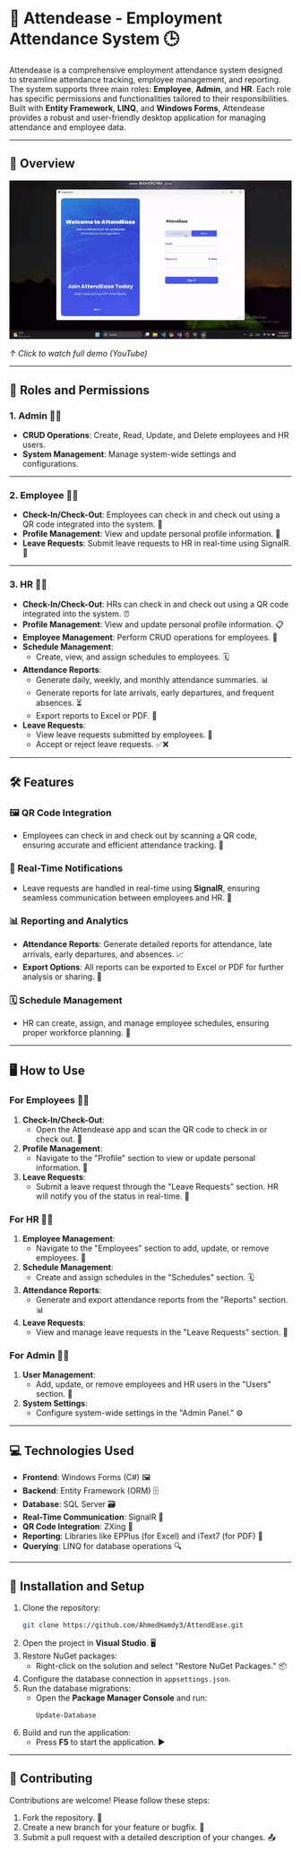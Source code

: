 # 📌 Attendease - Employment Attendance System 🕒
Attendease is a comprehensive employment attendance system designed to streamline attendance tracking, employee management, and reporting. The system supports three main roles: **Employee**, **Admin**, and **HR**. Each role has specific permissions and functionalities tailored to their responsibilities. Built with **Entity Framework**, **LINQ**, and **Windows Forms**, Attendease provides a robust and user-friendly desktop application for managing attendance and employee data.

---

## 🌟 Overview  
[![AttendEase Demo Preview](https://github.com/AhmedHamdy3/AttendEase/blob/main/Demo.gif)](https://youtu.be/VL2mo1QqToU)

*↑ Click to watch full demo (YouTube)*  

---

## 👥 Roles and Permissions

### 1. **Admin** 👨‍💻
- **CRUD Operations**: Create, Read, Update, and Delete employees and HR users.
- **System Management**: Manage system-wide settings and configurations.

---

### 2. **Employee** 👨‍💼
- **Check-In/Check-Out**: Employees can check in and check out using a QR code integrated into the system. 📲
- **Profile Management**: View and update personal profile information. 📝
- **Leave Requests**: Submit leave requests to HR in real-time using SignalR. 📨

---

### 3. **HR** 👨‍💻
- **Check-In/Check-Out**: HRs can check in and check out using a QR code integrated into the system. ⏰
- **Profile Management**: View and update personal profile information. 📋
- **Employee Management**: Perform CRUD operations for employees. 👥
- **Schedule Management**:
  - Create, view, and assign schedules to employees. 🗓️
- **Attendance Reports**:
  - Generate daily, weekly, and monthly attendance summaries. 📊
  - Generate reports for late arrivals, early departures, and frequent absences. ⏳
  - Export reports to Excel or PDF. 📄
- **Leave Requests**:
  - View leave requests submitted by employees. 📩
  - Accept or reject leave requests. ✅❌

---

## 🛠️ Features

### 🖼️ QR Code Integration
- Employees can check in and check out by scanning a QR code, ensuring accurate and efficient attendance tracking. 📲

### 🔔 Real-Time Notifications
- Leave requests are handled in real-time using **SignalR**, ensuring seamless communication between employees and HR. 📨

### 📊 Reporting and Analytics
- **Attendance Reports**: Generate detailed reports for attendance, late arrivals, early departures, and absences. 📈
- **Export Options**: All reports can be exported to Excel or PDF for further analysis or sharing. 📄

### 🗓️ Schedule Management
- HR can create, assign, and manage employee schedules, ensuring proper workforce planning. 📅

---

## 🖥️ How to Use

### For Employees 👨‍💼
1. **Check-In/Check-Out**:
   - Open the Attendease app and scan the QR code to check in or check out. 📲
2. **Profile Management**:
   - Navigate to the "Profile" section to view or update personal information. 📝
3. **Leave Requests**:
   - Submit a leave request through the "Leave Requests" section. HR will notify you of the status in real-time. 📨

### For HR 👨‍💻
1. **Employee Management**:
   - Navigate to the "Employees" section to add, update, or remove employees. 👥
2. **Schedule Management**:
   - Create and assign schedules in the "Schedules" section. 🗓️
3. **Attendance Reports**:
   - Generate and export attendance reports from the "Reports" section. 📊
4. **Leave Requests**:
   - View and manage leave requests in the "Leave Requests" section. 📩

### For Admin 👨‍💻
1. **User Management**:
   - Add, update, or remove employees and HR users in the "Users" section. 👥
2. **System Settings**:
   - Configure system-wide settings in the "Admin Panel." ⚙️

---

## 💻 Technologies Used
- **Frontend**: Windows Forms (C#) 🖼️
- **Backend**: Entity Framework (ORM) 🗄️
- **Database**: SQL Server 🗃️
- **Real-Time Communication**: SignalR 📡
- **QR Code Integration**: ZXing 📲
- **Reporting**: Libraries like EPPlus (for Excel) and iText7 (for PDF) 📄
- **Querying**: LINQ for database operations 🔍

---

## 🚀 Installation and Setup
1. Clone the repository:
   ```bash
   git clone https://github.com/AhmedHamdy3/AttendEase.git
   ```
2. Open the project in **Visual Studio**. 🖥️
3. Restore NuGet packages:
   - Right-click on the solution and select "Restore NuGet Packages." 📦
4. Configure the database connection in ```appsettings.json```.
5. Run the database migrations:
   - Open the **Package Manager Console** and run:
     ```bash
     Update-Database
     ```
6. Build and run the application:
   - Press **F5** to start the application. ▶️

---

## 🤝 Contributing
Contributions are welcome! Please follow these steps:
1. Fork the repository. 🍴
2. Create a new branch for your feature or bugfix. 🌿
3. Submit a pull request with a detailed description of your changes. 📤

